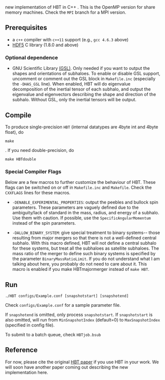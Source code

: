 new implementation of HBT in C++ . This is the OpenMP version for share memory machines. Check the `MPI` branch for a MPI version.

## Prerequisites

- a `c++` compiler with `c++11` support (e.g., `gcc 4.6.3` above)
- [HDF5](https://www.hdfgroup.org/) C library (1.8.0 and above)

### Optional dependence
- GNU Scientific Library [(GSL)](http://www.gnu.org/software/gsl/). 
Only needed if you want to output the shapes and orientations of subhaloes. To enable or disable GSL support, uncomment or comment out the GSL block in `Makefile.inc` (especially the `-DHAS_GSL` line). When enabled, HBT will do eigenvalue decomposition of the inertial tensor of each subhalo, and output the eigenvalue and eigenvectors describing the shape and direction of the subhalo. Without GSL, only the inertial tensors will be output.

## Compile
To produce single-precision `HBT` (internal datatypes are 4byte int and 4byte float), do

	make

. If you need double-precision, do

    make HBTdouble
    
### Special Compiler Flags
Below are a few macros to further customize the behaviour of HBT. These flags can be switched on or off in `Makefile.inc` and `Makefile`. Check the `CXXFLAGS` lines for these macros.
  
- `-DENABLE_EXPERIMENTAL_PROPERTIES`: output the peebles and bullock spin parameters. These parameters are vaguely defined due to the ambiguity/lack of standard in the mass, radius, and energy of a subhalo. Use them with caution. If possible, use the `SpecificAngularMomentum` instead of the spin parameters.

- `-DALLOW_BINARY_SYSTEM`: give special treatment to binary systems-- those resulting from major mergers so that there is not a well-defined central subhalo. With this macro defined, HBT will not define a central subhalo for these systems, but treat all the subhaloes as satellite subhaloes. The mass ratio of the merger to define such binary systems is specified by the parameter `BinaryMassRatioLimit`. If you do not understand what I am talking about here, you probably do not need to care about it. This macro is enabled if you
       make HBTmajormerger
instead of `make HBT`.


 
## Run
 
    ./HBT configs/Example.conf [snapshotstart] [snapshotend]

Check `configs/Example.conf` for a sample parameter file.

If `snapshotend` is omitted, only process `snapshotstart`. If `snapshotstart` is also omitted, will run from `MinSnapshotIndex` (default=0) to `MaxSnapshotIndex` (specified in config file).

To submit to a batch queue, check `HBTjob.bsub`

## Reference
For now, please cite the original [HBT paper](http://adsabs.harvard.edu/abs/2012MNRAS.427.2437H) if you use HBT in your work. We will soon have another paper coming out describing the new implementation here.
